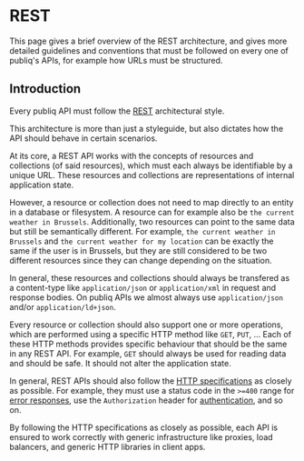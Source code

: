 # REST

This page gives a brief overview of the REST architecture, and gives more detailed guidelines and conventions that must be followed on every one of publiq's APIs, for example how URLs must be structured.

## Introduction

Every publiq API must follow the [REST](https://en.wikipedia.org/wiki/Representational_state_transfer) architectural style.

This architecture is more than just a styleguide, but also dictates how the API should behave in certain scenarios.

At its core, a REST API works with the concepts of resources and collections (of said resources), which must each always be identifiable by a unique URL. These resources and collections are representations of internal application state.

However, a resource or collection does not need to map directly to an entity in a database or filesystem. A resource can for example also be `the current weather in Brussels`. Additionally, two resources can point to the same data but still be semantically different. For example, `the current weather in Brussels` and `the current weather for my location` can be exactly the same if the user is in Brussels, but they are still considered to be two different resources since they can change depending on the situation.

In general, these resources and collections should always be transfered as a content-type like `application/json` or `application/xml` in request and response bodies. On publiq APIs we almost always use `application/json` and/or `application/ld+json`.

Every resource or collection should also support one or more operations, which are performed using a specific HTTP method like `GET`, `PUT`, ... Each of these HTTP methods provides specific behaviour that should be the same in any REST API. For example, `GET` should always be used for reading data and should be safe. It should not alter the application state.

In general, REST APIs should also follow the [HTTP specifications](https://developer.mozilla.org/en-US/docs/Web/HTTP/Resources_and_specifications) as closely as possible. For example, they must use a status code in the `>=400` range for [error responses](./errors.md), use the `Authorization` header for [authentication](./authentication.md), and so on.

By following the HTTP specifications as closely as possible, each API is ensured to work correctly with generic infrastructure like proxies, load balancers, and generic HTTP libraries in client apps.

## 
